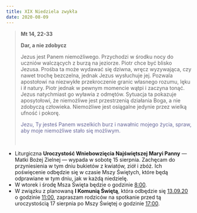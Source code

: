 ```yaml
---
title: XIX Niedziela zwykła
date: 2020-08-09
---
```


> **Mt 14, 22-33**
>
> **Dar, a nie zdobycz**
>
> Jezus jest Panem niemożliwego. Przychodzi w środku nocy do uczniów walczących z burzą na jeziorze. Piotr chce być blisko Jezusa. Prośba ta może wydawać się dziwna, wręcz wyzywająca, czy nawet trochę bezczelna, jednak Jezus wysłuchuje jej. Pozwala apostołowi na niezwykłe przekroczenie granic własnego rozumu, lęku i ił natury. Piotr jednak w pewnym momencie wątpi i zaczyna tonąć. Jezus natychmiast go wyławia z odmętów. Sytuacja ta pokazuje aposytołowi, że niemożliwe jest przestrzenią działania Boga, a nie zdobyczą człowieka. Niemożliwe jest osiągalne jedynie przez wielką ufność i pokorę.
>
> <span style="color: #666699;">Jezu, Ty jesteś Panem wszelkich burz i nawałnic mojego życia, spraw, aby moje niemożliwe stało się możliwym. </span>
>
> &nbsp;

- Liturgiczna **Uroczystość Wniebowzięcia Najświętszej Maryi Panny** — Matki Bożej Zielnej — wypada w sobotę 15 sierpnia. Zachęcam do przyniesienia w tym dniu bukietów z kwiatów, ziół i zbóż. Ich poświęcenie odbędzie się w czasie Mszy Świętych, które będą odprawiane w tym dniu, jak w każdą niedzielę.
- W wtorek i środę Msza Święta będzie o godzinie <u>8:00</u>.
- W związku z planowaną **I Komunią Świętą**, która odbędzie się <u>13.09.20</u> o godzinie <u>11:00</u>, zapraszam rodziców na spotkanie przed tą uroczystością 17 sierpnia po Mszy Świętej o godzinie <u>17:00</u>.
